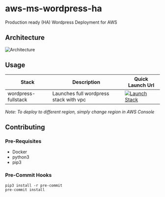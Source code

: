 # aws-ms-wordpress-ha
Production ready (HA) Wordpress Deployment for AWS

## Architecture
![Architecture](https://www.lucidchart.com/publicSegments/view/460a92be-5c10-49c2-bbae-f2811c081918/image.png)

## Usage
Stack                    | Description                                 | Quick Launch Url
-------------------------|---------------------------------------------|-----------------------------------
wordpress-fullstack      | Launches full wordpress stack with vpc      | [![Launch Stack](https://cdn.rawgit.com/buildkite/cloudformation-launch-stack-button-svg/master/launch-stack.svg)](https://console.aws.amazon.com/cloudformation/home?region=us-west-2#/stacks/new?templateURL=https://wp-cfn-deploy-s3-cloudformationbucket-1imzg0gegwkod.s3-us-west-2.amazonaws.com/v1/infrastructure/cloudformation/wp-fullstack-vpc.yaml&stackName=wordpress)

*Note: To deploy to different region, simply change region in AWS Console*

## Contributing

### Pre-Requisites
- Docker
- python3
- pip3


### Pre-Commit Hooks
```
pip3 install -r pre-commit
pre-commit install
```

